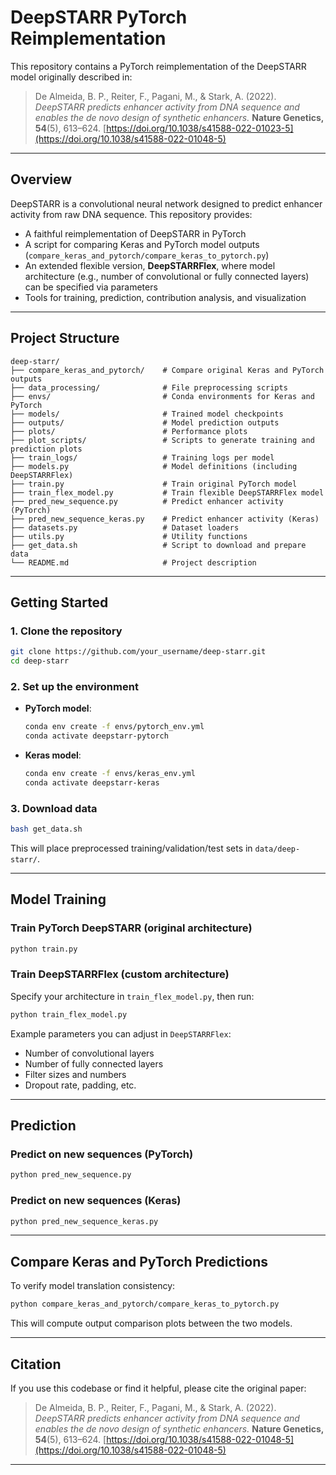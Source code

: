 # DeepSTARR PyTorch Reimplementation

This repository contains a PyTorch reimplementation of the DeepSTARR model originally described in:

> De Almeida, B. P., Reiter, F., Pagani, M., & Stark, A. (2022).
> *DeepSTARR predicts enhancer activity from DNA sequence and enables the de novo design of synthetic enhancers.*
> **Nature Genetics, 54**(5), 613–624. [https://doi.org/10.1038/s41588-022-01023-5](https://doi.org/10.1038/s41588-022-01048-5)

---

## Overview

DeepSTARR is a convolutional neural network designed to predict enhancer activity from raw DNA sequence. This repository provides:

* A faithful reimplementation of DeepSTARR in PyTorch
* A script for comparing Keras and PyTorch model outputs (`compare_keras_and_pytorch/compare_keras_to_pytorch.py`)
* An extended flexible version, **DeepSTARRFlex**, where model architecture (e.g., number of convolutional or fully connected layers) can be specified via parameters
* Tools for training, prediction, contribution analysis, and visualization

---

## Project Structure

```
deep-starr/
├── compare_keras_and_pytorch/    # Compare original Keras and PyTorch outputs
├── data_processing/              # File preprocessing scripts
├── envs/                         # Conda environments for Keras and PyTorch
├── models/                       # Trained model checkpoints
├── outputs/                      # Model prediction outputs
├── plots/                        # Performance plots
├── plot_scripts/                 # Scripts to generate training and prediction plots
├── train_logs/                   # Training logs per model
├── models.py                     # Model definitions (including DeepSTARRFlex)
├── train.py                      # Train original PyTorch model
├── train_flex_model.py           # Train flexible DeepSTARRFlex model
├── pred_new_sequence.py          # Predict enhancer activity (PyTorch)
├── pred_new_sequence_keras.py    # Predict enhancer activity (Keras)
├── datasets.py                   # Dataset loaders
├── utils.py                      # Utility functions
├── get_data.sh                   # Script to download and prepare data
└── README.md                     # Project description
```

---

## Getting Started

### 1. Clone the repository

```bash
git clone https://github.com/your_username/deep-starr.git
cd deep-starr
```

### 2. Set up the environment

* **PyTorch model**:

  ```bash
  conda env create -f envs/pytorch_env.yml
  conda activate deepstarr-pytorch
  ```

* **Keras model**:

  ```bash
  conda env create -f envs/keras_env.yml
  conda activate deepstarr-keras
  ```

### 3. Download data

```bash
bash get_data.sh
```

This will place preprocessed training/validation/test sets in `data/deep-starr/`.

---

## Model Training

### Train PyTorch DeepSTARR (original architecture)

```bash
python train.py
```

### Train DeepSTARRFlex (custom architecture)

Specify your architecture in `train_flex_model.py`, then run:

```bash
python train_flex_model.py
```

Example parameters you can adjust in `DeepSTARRFlex`:

* Number of convolutional layers
* Number of fully connected layers
* Filter sizes and numbers
* Dropout rate, padding, etc.

---

## Prediction

### Predict on new sequences (PyTorch)

```bash
python pred_new_sequence.py
```

### Predict on new sequences (Keras)

```bash
python pred_new_sequence_keras.py
```

---

## Compare Keras and PyTorch Predictions

To verify model translation consistency:

```bash
python compare_keras_and_pytorch/compare_keras_to_pytorch.py
```

This will compute output comparison plots between the two models.

---

## Citation

If you use this codebase or find it helpful, please cite the original paper:

> De Almeida, B. P., Reiter, F., Pagani, M., & Stark, A. (2022).
> *DeepSTARR predicts enhancer activity from DNA sequence and enables the de novo design of synthetic enhancers.*
> **Nature Genetics, 54**(5), 613–624. [https://doi.org/10.1038/s41588-022-01048-5](https://doi.org/10.1038/s41588-022-01048-5)
> 

---
